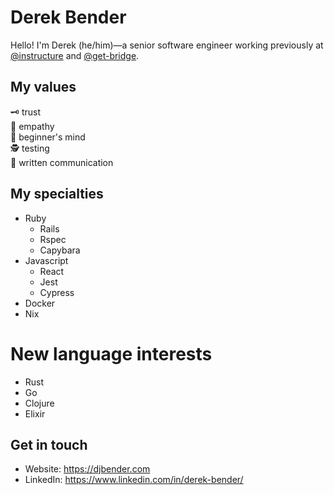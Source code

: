 # Derek Bender
Hello! I'm Derek (he/him)—a senior software engineer working previously at [@instructure](https://github.com/instructure) and [@get-bridge](https://github.com/get-bridge). 

## My values
🗝️ trust<br>
🌟 empathy<br>
🍏 beginner's mind<br>
🕵️ testing<br>
📝 written communication<br>

## My specialties
- Ruby
  - Rails
  - Rspec
  - Capybara
- Javascript
  - React
  - Jest
  - Cypress
- Docker
- Nix

# New language interests
- Rust
- Go
- Clojure
- Elixir

## Get in touch
- Website: https://djbender.com
- LinkedIn: https://www.linkedin.com/in/derek-bender/
